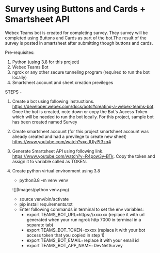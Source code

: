 # Survey using Buttons and Cards + Smartsheet API

Webex Teams bot is created for completing survey. They survey will be completed using Buttons and Cards as part of the bot.The result of the survey is posted in smartsheet after submitting though buttons and cards.

Pre-requisites:
1.  Python (using 3.8 for this project)
2.  Webex Teams Bot
3.  ngrok or any other secure tunneling program (required to run the bot locally)
4.  Smartsheet account and sheet creation previleges

STEPS -
1.  Create a bot using following instructions. https://developer.webex.com/docs/bots#creating-a-webex-teams-bot. Once the bot is created, note down or copy the Bot's Access Token which will be needed to run the bot locally. For this project, sample bot has been created named Survey
2.  Create smartsheet account (for this project smartsheet account was already created and had a previlege to create new sheet)
https://www.youtube.com/watch?v=cJUlyPt3zq4
3.  Generate Smartsheet API using following link. https://www.youtube.com/watch?v=R4pow3y-BTk. Copy the token and assign it to variable called as TOKEN. 
4. Create python virtual environment using 3.8
    - python3.8 -m venv venv
    
    ![](Images/python venv.png)
    
    - source venv/bin/activate
    - pip install requirements.txt
    - Enter following commands in terminal to set the env variables:
        -   export TEAMS_BOT_URL=https://xxxxxx (replace it with url generated when your run ngrok http 7000 in terminal in
            a separate tab)
        -   export TEAMS_BOT_TOKEN=xxxxx (replace it with your bot access token that you copied in step 1)
        -   export TEAMS_BOT_EMAIL=replace it with your email id
        -   export TEAMS_BOT_APP_NAME=DevNetSurvey
    

